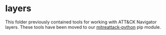 # layers

This folder previously contained tools for working with ATT&CK Navigator layers. These tools have been moved to our [mitreattack-python](https://github.com/mitre-attack/mitreattack-python/) pip module.